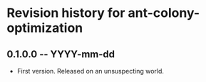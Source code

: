 # Revision history for ant-colony-optimization

## 0.1.0.0 -- YYYY-mm-dd

* First version. Released on an unsuspecting world.
